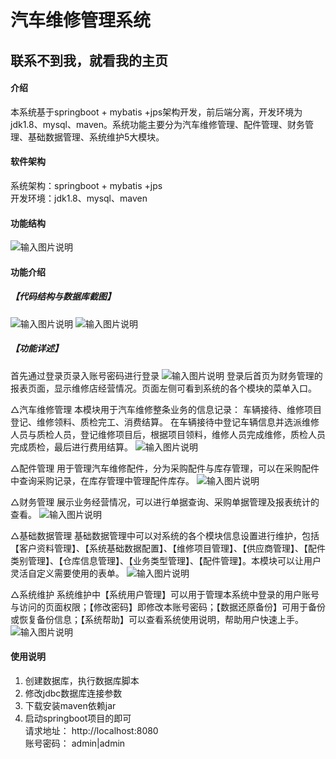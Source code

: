 # 汽车维修管理系统

##  联系不到我，就看我的主页 
 
#### 介绍
本系统基于springboot + mybatis +jps架构开发，前后端分离，开发环境为jdk1.8、mysql、maven。系统功能主要分为汽车维修管理、配件管理、财务管理、基础数据管理、系统维护5大模块。


#### 软件架构
系统架构：springboot + mybatis +jps  
开发环境：jdk1.8、mysql、maven  

#### 功能结构
![输入图片说明](images/image1.png)

#### 功能介绍
##### 【代码结构与数据库截图】
![输入图片说明](image2.png) 
![输入图片说明](images/image3.png)  

##### 【功能详述】 
   首先通过登录页录入账号密码进行登录
![输入图片说明](images/image4.png)
   登录后首页为财务管理的报表页面，显示维修店经营情况。页面左侧可看到系统的各个模块的菜单入口。


△汽车维修管理
   本模块用于汽车维修整条业务的信息记录： 车辆接待、维修项目登记、维修领料、质检完工、消费结算。
   在车辆接待中登记车辆信息并选派维修人员与质检人员，登记维修项目后，根据项目领料，维修人员完成维修，质检人员完成质检，最后进行费用结算。
![输入图片说明](images/image5.png)


△配件管理
   用于管理汽车维修配件，分为采购配件与库存管理，可以在采购配件中查询采购记录，在库存管理中管理配件库存。
![输入图片说明](images/image6.png)


△财务管理
   展示业务经营情况，可以进行单据查询、采购单据管理及报表统计的查看。
![输入图片说明](images/image7.png)


△基础数据管理
   基础数据管理中可以对系统的各个模块信息设置进行维护，包括【客户资料管理】、【系统基础数据配置】、【维修项目管理】、【供应商管理】、【配件类别管理】、【仓库信息管理】、【业务类型管理】、【配件管理】。本模块可以让用户灵活自定义需要使用的表单。
![输入图片说明](images/image8.png)


△系统维护
   系统维护中【系统用户管理】可以用于管理本系统中登录的用户账号与访问的页面权限；【修改密码】即修改本账号密码；【数据还原备份】可用于备份或恢复备份信息；【系统帮助】可以查看系统使用说明，帮助用户快速上手。
![输入图片说明](images/image9.png)

   

#### 使用说明
1. 创建数据库，执行数据库脚本  
2. 修改jdbc数据库连接参数  
3. 下载安装maven依赖jar  
4. 启动springboot项目的即可  
请求地址： http://localhost:8080  
账号密码： admin|admin  
